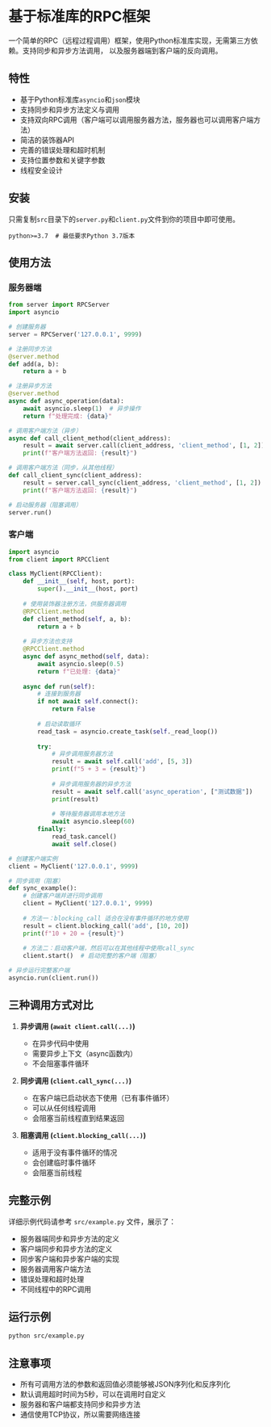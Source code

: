 # 基于标准库的RPC框架

一个简单的RPC（远程过程调用）框架，使用Python标准库实现，无需第三方依赖。支持同步和异步方法调用，
以及服务器端到客户端的反向调用。

## 特性

- 基于Python标准库`asyncio`和`json`模块
- 支持同步和异步方法定义与调用
- 支持双向RPC调用（客户端可以调用服务器方法，服务器也可以调用客户端方法）
- 简洁的装饰器API
- 完善的错误处理和超时机制
- 支持位置参数和关键字参数
- 线程安全设计

## 安装

只需复制`src`目录下的`server.py`和`client.py`文件到你的项目中即可使用。

```
python>=3.7  # 最低要求Python 3.7版本
```

## 使用方法

### 服务器端

```python
from server import RPCServer
import asyncio

# 创建服务器
server = RPCServer('127.0.0.1', 9999)

# 注册同步方法
@server.method
def add(a, b):
    return a + b

# 注册异步方法
@server.method
async def async_operation(data):
    await asyncio.sleep(1)  # 异步操作
    return f"处理完成: {data}"

# 调用客户端方法（异步）
async def call_client_method(client_address):
    result = await server.call(client_address, 'client_method', [1, 2])
    print(f"客户端方法返回: {result}")

# 调用客户端方法（同步，从其他线程）
def call_client_sync(client_address):
    result = server.call_sync(client_address, 'client_method', [1, 2])
    print(f"客户端方法返回: {result}")

# 启动服务器（阻塞调用）
server.run()
```

### 客户端

```python
import asyncio
from client import RPCClient

class MyClient(RPCClient):
    def __init__(self, host, port):
        super().__init__(host, port)
        
    # 使用装饰器注册方法，供服务器调用
    @RPCClient.method
    def client_method(self, a, b):
        return a + b
        
    # 异步方法也支持
    @RPCClient.method
    async def async_method(self, data):
        await asyncio.sleep(0.5)
        return f"已处理: {data}"
        
    async def run(self):
        # 连接到服务器
        if not await self.connect():
            return False
            
        # 启动读取循环
        read_task = asyncio.create_task(self._read_loop())
        
        try:
            # 异步调用服务器方法
            result = await self.call('add', [5, 3])
            print(f"5 + 3 = {result}")
            
            # 异步调用服务器的异步方法
            result = await self.call('async_operation', ["测试数据"])
            print(result)
            
            # 等待服务器调用本地方法
            await asyncio.sleep(60)
        finally:
            read_task.cancel()
            await self.close()

# 创建客户端实例
client = MyClient('127.0.0.1', 9999)

# 同步调用（阻塞）
def sync_example():
    # 创建客户端并进行同步调用
    client = MyClient('127.0.0.1', 9999)
    
    # 方法一：blocking_call 适合在没有事件循环的地方使用
    result = client.blocking_call('add', [10, 20])
    print(f"10 + 20 = {result}")
    
    # 方法二：启动客户端，然后可以在其他线程中使用call_sync
    client.start()  # 启动完整的客户端（阻塞）

# 异步运行完整客户端
asyncio.run(client.run())
```

## 三种调用方式对比

1. **异步调用 (`await client.call(...)`)** 
   - 在异步代码中使用
   - 需要异步上下文（async函数内）
   - 不会阻塞事件循环

2. **同步调用 (`client.call_sync(...)`)** 
   - 在客户端已启动状态下使用（已有事件循环）
   - 可以从任何线程调用
   - 会阻塞当前线程直到结果返回

3. **阻塞调用 (`client.blocking_call(...)`)** 
   - 适用于没有事件循环的情况
   - 会创建临时事件循环
   - 会阻塞当前线程

## 完整示例

详细示例代码请参考 `src/example.py` 文件，展示了：
- 服务器端同步和异步方法的定义
- 客户端同步和异步方法的定义
- 同步客户端和异步客户端的实现
- 服务器调用客户端方法
- 错误处理和超时处理
- 不同线程中的RPC调用

## 运行示例

```bash
python src/example.py
```

## 注意事项

- 所有可调用方法的参数和返回值必须能够被JSON序列化和反序列化
- 默认调用超时时间为5秒，可以在调用时自定义
- 服务器和客户端都支持同步和异步方法
- 通信使用TCP协议，所以需要网络连接 